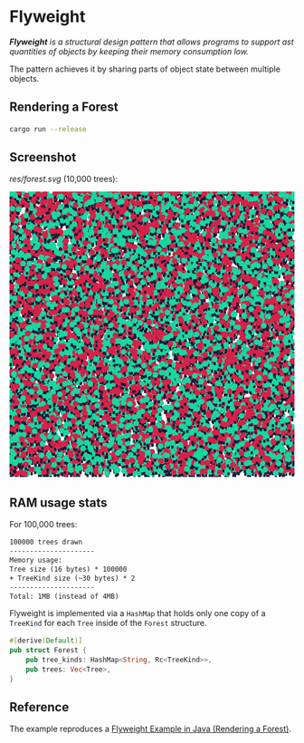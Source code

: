# Flyweight

_**Flyweight** is a structural design pattern that allows programs to support
ast quantities of objects by keeping their memory consumption low._

The pattern achieves it by sharing parts of object state between multiple
objects.

## Rendering a Forest

```bash
cargo run --release
```

## Screenshot

_res/forest.svg_ (10,000 trees):

![Rendered Forest](res/forest.svg)

## RAM usage stats

For 100,000 trees:

```
100000 trees drawn
---------------------
Memory usage:
Tree size (16 bytes) * 100000
+ TreeKind size (~30 bytes) * 2
---------------------
Total: 1MB (instead of 4MB)
```

Flyweight is implemented via a `HashMap` that holds only one copy
of a `TreeKind` for each `Tree` inside of the `Forest` structure.

```rust
#[derive(Default)]
pub struct Forest {
    pub tree_kinds: HashMap<String, Rc<TreeKind>>,
    pub trees: Vec<Tree>,
}
```

## Reference

The example reproduces a [Flyweight Example in Java (Rendering a Forest)](https://refactoring.guru/design-patterns/flyweight/java/example).
